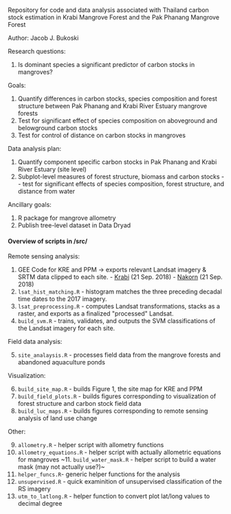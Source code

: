 Repository for code and data analysis associated with Thailand carbon stock estimation in Krabi Mangrove Forest and the Pak Phanang Mangrove Forest

Author: Jacob J. Bukoski

Research questions:

  1. Is dominant species a significant predictor of carbon stocks in mangroves?

Goals:

  1. Quantify differences in carbon stocks, species composition and forest structure between Pak Phanang and Krabi River Estuary mangrove forests
  2. Test for significant effect of species composition on aboveground and belowground carbon stocks
  3. Test for control of distance on carbon stocks in mangroves

Data analysis plan:

  1. Quantify component specific carbon stocks in Pak Phanang and Krabi River Estuary (site level)
  2. Subplot-level measures of forest structure, biomass and carbon stocks -- test for significant effects of species composition, forest structure, and distance from water

Ancillary goals:

  1. R package for mangrove allometry
  2. Publish tree-level dataset in Data Dryad

#### Overview of scripts in /src/

Remote sensing analysis:

  1. GEE Code for KRE and PPM -> exports relevant Landsat imagery & SRTM data clipped to each site.
    - [Krabi](https://code.earthengine.google.com/0e9bdf9b5ab1f84b83c2ab5ac6588ebc) (21 Sep. 2018)
    - [Nakorn](https://code.earthengine.google.com/1ce04f7129e3f9f29518b232e24d7c54) (21 Sep. 2018)
  2. `lsat_hist_matching.R` - histogram matches the three preceding decadal time dates to the 2017 imagery.
  3. `lsat_preprocessing.R` - computes Landsat transformations, stacks as a raster, and exports as a finalized "processed" Landsat.
  4. `build_svm.R` - trains, validates, and outputs the SVM classifications of the Landsat imagery for each site.
  
Field data analysis:

  5. `site_analaysis.R` - processes field data from the mangrove forests and abandoned aquaculture ponds

Visualization:

  6. `build_site_map.R` - builds Figure 1, the site map for KRE and PPM
  7. `build_field_plots.R` - builds figures corresponding to visualization of forest structure and carbon stock field data
  8. `build_luc_maps.R` - builds figures corresponding to remote sensing analysis of land use change
  
Other:

  9. `allometry.R` - helper script with allometry functions
  10. `allometry_equations.R` - helper script with actually allometric equations for mangroves
  ~11. `build_water_mask.R` - helper script to build a water mask (may not actually use?)~
  12. `helper_funcs.R`- generic helper functions for the analysis
  13. `unsupervised.R` - quick examinition of unsupervised classification of the RS imagery
  14. `utm_to_latlong.R` - helper function to convert plot lat/long values to decimal degree

